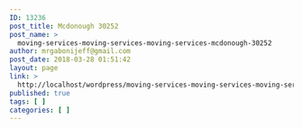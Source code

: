 ```yaml
---
ID: 13236
post_title: Mcdonough 30252
post_name: >
  moving-services-moving-services-moving-services-mcdonough-30252
author: mrgabonijeff@gmail.com
post_date: 2018-03-28 01:51:42
layout: page
link: >
  http://localhost/wordpress/moving-services-moving-services-moving-services-mcdonough-30252/
published: true
tags: [ ]
categories: [ ]
---
```

